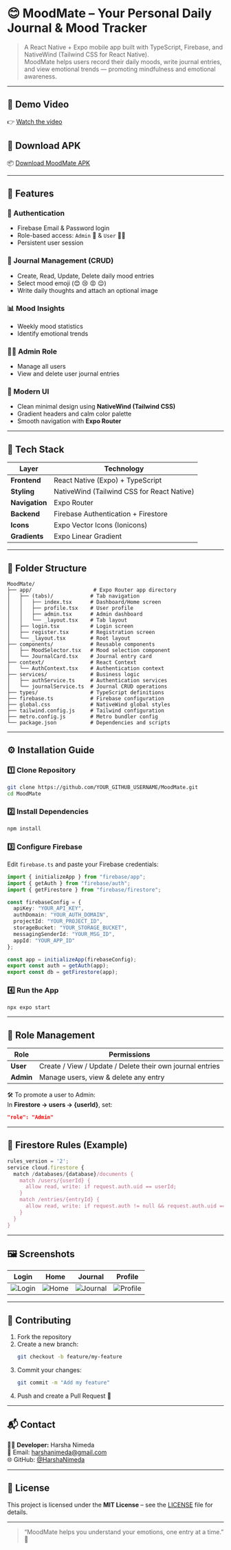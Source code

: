 # 😊 MoodMate – Your Personal Daily Journal & Mood Tracker  

> A React Native + Expo mobile app built with TypeScript, Firebase, and NativeWind (Tailwind CSS for React Native).  
> MoodMate helps users record their daily moods, write journal entries, and view emotional trends — promoting mindfulness and emotional awareness.  

---

## 🎥 Demo Video  
👉 [Watch the video](https://drive.google.com/file/d/1oz_idZd_iIHNhQs9CyY6tuPEsIphjWwK/view?usp=sharing)  

## 📱 Download APK  
📦 [Download MoodMate APK](https://expo.dev/accounts/harsha2631/)  

---

## 🚀 Features  

### 👤 Authentication  
- Firebase Email & Password login  
- Role-based access: `Admin` 👑 & `User` 🙋‍♂️  
- Persistent user session  

### 📝 Journal Management (CRUD)  
- Create, Read, Update, Delete daily mood entries  
- Select mood emoji (😊 😢 😡 😌)  
- Write daily thoughts and attach an optional image  

### 📊 Mood Insights  
- Weekly mood statistics  
- Identify emotional trends  

### 🧑‍💼 Admin Role  
- Manage all users  
- View and delete user journal entries  

### 💅 Modern UI  
- Clean minimal design using **NativeWind (Tailwind CSS)**  
- Gradient headers and calm color palette  
- Smooth navigation with **Expo Router**

---

## 🧠 Tech Stack  

| Layer | Technology |
|-------|-------------|
| **Frontend** | React Native (Expo) + TypeScript |
| **Styling** | NativeWind (Tailwind CSS for React Native) |
| **Navigation** | Expo Router |
| **Backend** | Firebase Authentication + Firestore |
| **Icons** | Expo Vector Icons (Ionicons) |
| **Gradients** | Expo Linear Gradient |

---

## 📂 Folder Structure  

```
MoodMate/
├── app/                    # Expo Router app directory
│   ├── (tabs)/            # Tab navigation
│   │   ├── index.tsx      # Dashboard/Home screen
│   │   ├── profile.tsx    # User profile
│   │   ├── admin.tsx      # Admin dashboard
│   │   └── _layout.tsx    # Tab layout
│   ├── login.tsx          # Login screen
│   ├── register.tsx       # Registration screen
│   └── _layout.tsx        # Root layout
├── components/            # Reusable components
│   ├── MoodSelector.tsx   # Mood selection component
│   └── JournalCard.tsx    # Journal entry card
├── context/               # React Context
│   └── AuthContext.tsx    # Authentication context
├── services/              # Business logic
│   ├── authService.ts     # Authentication services
│   └── journalService.ts  # Journal CRUD operations
├── types/                 # TypeScript definitions
├── firebase.ts            # Firebase configuration
├── global.css             # NativeWind global styles
├── tailwind.config.js     # Tailwind configuration
├── metro.config.js        # Metro bundler config
└── package.json           # Dependencies and scripts
```

---

## ⚙️ Installation Guide  

### 1️⃣ Clone Repository  
```bash
git clone https://github.com/YOUR_GITHUB_USERNAME/MoodMate.git
cd MoodMate
```

### 2️⃣ Install Dependencies  
```bash
npm install
```

### 3️⃣ Configure Firebase  
Edit `firebase.ts` and paste your Firebase credentials:
```ts
import { initializeApp } from "firebase/app";
import { getAuth } from "firebase/auth";
import { getFirestore } from "firebase/firestore";

const firebaseConfig = {
  apiKey: "YOUR_API_KEY",
  authDomain: "YOUR_AUTH_DOMAIN",
  projectId: "YOUR_PROJECT_ID",
  storageBucket: "YOUR_STORAGE_BUCKET",
  messagingSenderId: "YOUR_MSG_ID",
  appId: "YOUR_APP_ID"
};

const app = initializeApp(firebaseConfig);
export const auth = getAuth(app);
export const db = getFirestore(app);
```

### 4️⃣ Run the App  
```bash
npx expo start
```

---

## 👑 Role Management  

| Role | Permissions |
|------|--------------|
| **User** | Create / View / Update / Delete their own journal entries |
| **Admin** | Manage users, view & delete any entry |

🛠 To promote a user to Admin:  
In **Firestore → users → {userId}**, set:
```json
"role": "Admin"
```

---

## 🔐 Firestore Rules (Example)
```js
rules_version = '2';
service cloud.firestore {
  match /databases/{database}/documents {
    match /users/{userId} {
      allow read, write: if request.auth.uid == userId;
    }
    match /entries/{entryId} {
      allow read, write: if request.auth != null && request.auth.uid == resource.data.userId;
    }
  }
}
```

---

## 🖼️ Screenshots  

| Login | Home | Journal | Profile |
|-------|------|----------|----------|
| ![Login](assets/screens/login.png) | ![Home](assets/screens/home.png) | ![Journal](assets/screens/journal.png) | ![Profile](assets/screens/profile.png) |

---

## 🤝 Contributing  

1. Fork the repository  
2. Create a new branch:  
   ```bash
   git checkout -b feature/my-feature
   ```  
3. Commit your changes:  
   ```bash
   git commit -m "Add my feature"
   ```  
4. Push and create a Pull Request 🎉  

---

## 📬 Contact  

👨‍💻 **Developer:** Harsha Nimeda  
📧 Email: harshanimeda@gmail.com  
🌐 GitHub: [@HarshaNimeda](https://github.com/YOUR_GITHUB_USERNAME)

---

## 🧾 License  

This project is licensed under the **MIT License** – see the [LICENSE](LICENSE) file for details.

---

> “MoodMate helps you understand your emotions, one entry at a time.” 💙
